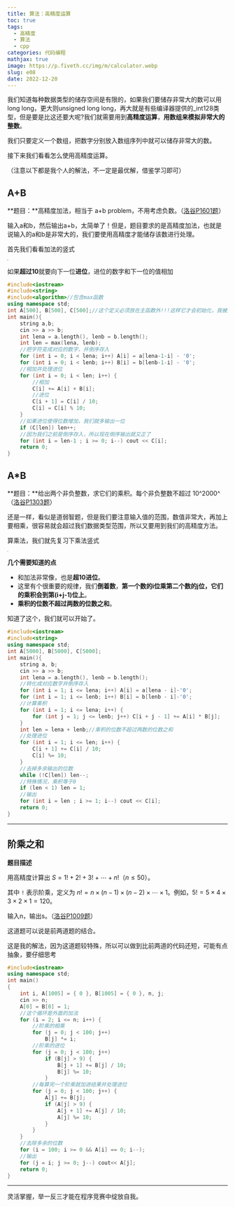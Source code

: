 ```yaml
---
title: 算法：高精度运算
toc: true
tags:
  - 高精度
  - 算法
  - cpp
categories: 代码编程
mathjax: true
image: https://p.fiveth.cc/img/m/calculator.webp
slug: e08
date: 2022-12-20
---
```


我们知道每种数据类型的储存空间是有限的，如果我们要储存非常大的数可以用long long，更大则unsigned long long，再大就是有些编译器提供的_int128类型，但是要是比这还要大呢?我们就需要用到**高精度运算**，**用数组来模拟非常大的整数**。

我们只要定义一个数组，把数字分别放入数组序列中就可以储存非常大的数。

接下来我们看看怎么使用高精度运算。

（注意以下都是我个人的解法，不一定是最优解，借鉴学习即可）

## A+B

**题目：**高精度加法，相当于 a+b problem，不用考虑负数。（[洛谷P1601题](https://www.luogu.com.cn/problem/P1601)）

输入a和b，然后输出a+b，太简单了！但是，题目要求的是高精度加法，也就是说输入的a和b是非常大的，我们要使用高精度才能储存该数进行处理。

首先我们看看加法的竖式

<img src="https://p.fiveth.cc/img/m/a+b.webp" style="zoom: 15%;" />

如果**超过10**就要向下一位**进位**，进位的数字和下一位的值相加

```cpp
#include<iostream>
#include<string>
#include<algorithm>//包含max函数
using namespace std;
int A[500], B[500], C[500];//这个定义必须放在主函数外!!!这样它才会初始化，我被这个坑惨了
int main(){
    string a,b;
    cin >> a >> b;
    int lena = a.length(), lenb = b.length();
    int len = max(lena, lenb);
    //把字符变成对应的数字，并倒序存入
    for (int i = 0; i < lena; i++) A[i] = a[lena-1-i] - '0';
    for (int i = 0; i < lenb; i++) B[i] = b[lenb-1-i] - '0';
    //相加并处理进位
    for (int i = 0; i < len; i++) {
        //相加
        C[i] += A[i] + B[i];  
        //进位
        C[i + 1] = C[i] / 10;
        C[i] = C[i] % 10;
    }
    //如果进位使得位数增加，我们就多输出一位
    if (C[len]) len++;
    //因为我们之前是倒序存入，所以现在倒序输出就又正了
    for (int i = len-1 ; i >= 0; i--) cout << C[i];
    return 0;
}
```

## A*B

**题目：**给出两个非负整数，求它们的乘积。每个非负整数不超过 10^2000^（[洛谷P1303题](https://www.luogu.com.cn/problem/P1303)）

还是一样，看似是道弱智题，但是我们要注意输入值的范围，数值非常大，再加上要相乘，很容易就会超过我们数据类型范围，所以又要用到我们的高精度方法。

算乘法，我们就先复习下乘法竖式

<img src="https://p.fiveth.cc/img/m/axb.webp" style="zoom: 15%;" />

**几个需要知道的点**

- 和加法非常像，也是**超10进位**。
- 这里有个很重要的规律，我们**倒着数**，**第一个数的i位乘第二个数的j位，它们的乘积会到第(i+j-1)位上**。
- **乘积的位数不超过两数的位数之和**。

知道了这个，我们就可以开始了。

```cpp
#include<iostream>
#include<string>
using namespace std;
int A[5000], B[5000], C[5000];
int main(){
    string a, b;
    cin >> a >> b;
    int lena = a.length(), lenb = b.length();
    //转化成对应数字并倒序存入
    for (int i = 1; i <= lena; i++) A[i] = a[lena - i]-'0';
    for (int i = 1; i <= lenb; i++) B[i] = b[lenb - i]-'0';
    //计算乘积
    for (int i = 1; i <= lena; i++) {
        for (int j = 1; j <= lenb; j++) C[i + j - 1] += A[i] * B[j];
    }
    int len = lena + lenb;//乘积的位数不超过两数的位数之和
    //处理进位
    for (int i = 1; i <= len; i++) {
        C[i + 1] += C[i] / 10;
        C[i] %= 10;
    }
    //去掉多余输出的位数
    while (!C[len]) len--;
    //特殊情况，乘积等于0
    if (len < 1) len = 1;
    //输出
    for (int i = len ; i >= 1; i--) cout << C[i];
    return 0;
}
```

------



## 阶乘之和

**题目描述**

用高精度计算出 $S = 1! + 2! + 3! + \cdots + n!$（$n \le 50$）。

其中 `!` 表示阶乘，定义为 $n!=n\times (n-1)\times (n-2)\times \cdots \times 1$。例如，$5! = 5 \times 4 \times 3 \times 2 \times 1=120$。

输入n，输出s。（[洛谷P1009题](https://www.luogu.com.cn/problem/P1009)）



这道题可以说是前两道题的结合。

这是我的解法，因为这道题较特殊，所以可以做到比前两道的代码还短，可能有点抽象，要仔细思考

```cpp
#include<iostream>
using namespace std;
int main()
{
    int i, A[1005] = { 0 }, B[1005] = { 0 }, n, j;
    cin >> n;
    A[0] = B[0] = 1;
    //这个循环是外面的加法
    for (i = 2; i <= n; i++) {
        //阶乘的相乘
        for (j = 0; j < 100; j++)
            B[j] *= i;
        //阶乘的进位
        for (j = 0; j < 100; j++)
            if (B[j] > 9) {
                B[j + 1] += B[j] / 10;
                B[j] %= 10;
            }
        //每算完一个阶乘就加进结果并处理进位
        for (j = 0; j < 100; j++) {
            A[j] += B[j];
            if (A[j] > 9) {
                A[j + 1] += A[j] / 10;
                A[j] %= 10;
            }
        }
    }
    //去除多余的位数
    for (i = 100; i >= 0 && A[i] == 0; i--);
    //输出
    for (j = i; j >= 0; j--) cout<< A[j];
    return 0;
}
```

------

灵活掌握，举一反三才能在程序竞赛中绽放自我。
